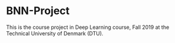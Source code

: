 # BNN-Project
This is the course project in Deep Learning course, Fall 2019 at the Technical University of Denmark (DTU).
